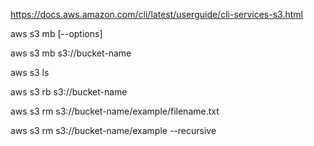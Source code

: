 https://docs.aws.amazon.com/cli/latest/userguide/cli-services-s3.html

aws s3 mb <target> [--options]

aws s3 mb s3://bucket-name

aws s3 ls

aws s3 rb s3://bucket-name

aws s3 rm s3://bucket-name/example/filename.txt

aws s3 rm s3://bucket-name/example --recursive


